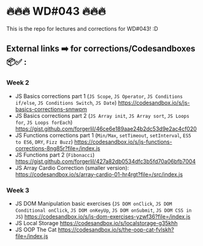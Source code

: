 # 🔥🔥🔥 WD#043 🔥🔥🔥

This is the repo for lectures and corrections for WD#043! :D

## External links ➡️ for corrections/Codesandboxes 📦✅ :

### Week 2

- JS Basics corrections part 1 (`JS Scope`, `JS Operator`, `JS Conditions if/else`, `JS Conditions Switch`, `JS Date`) https://codesandbox.io/s/js-basics-corrections-snnwpm
- JS Basics corrections part 2 (`JS Array init`, `JS Array sort`, `JS Loops for`, `JS Loops forEach`) https://gist.github.com/forgerlil/46ce6e189aae24b2dc53d9e2ac4cf020
- JS Functions corrections part 1 (`Min/Max`, `setTimeout`, `setInterval`, `ES5 to ES6`, `DRY`, `Fizz Buzz`) https://codesandbox.io/s/js-functions-corrections-8ng85r?file=/index.js
- JS Functions part 2 (`Fibonacci`) https://gist.github.com/forgerlil/427a82db0534dfc3b5fd70a06bfb7004
- JS Array Cardio Correction (smaller version): https://codesandbox.io/s/array-cardio-01-hr4rgt?file=/src/index.js

### Week 3

- JS DOM Manipulation basic exercises (`JS DOM onClick`, `JS DOM Conditional onClick`, `JS DOM onKeyUp`, `JS DOM onSubmit`, `JS DOM CSS in JS`) https://codesandbox.io/s/js-dom-exercises-yzwf36?file=/index.js
- JS Local Storage https://codesandbox.io/s/localstorage-g35khh
- JS OOP The Cat https://codesandbox.io/s/the-oop-cat-fvlskh?file=/index.js
